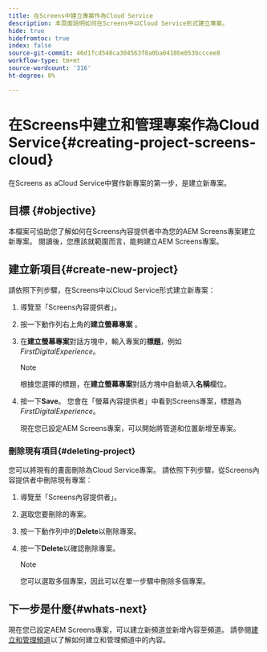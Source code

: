```yaml
---
title: 在Screens中建立專案作為Cloud Service
description: 本頁面說明如何在Screens中以Cloud Service形式建立專案。
hide: true
hidefromtoc: true
index: false
source-git-commit: 46d1fcd548ca304563f8a0ba0410be053bcccee8
workflow-type: tm+mt
source-wordcount: '316'
ht-degree: 0%

---
```



# 在Screens中建立和管理專案作為Cloud Service{#creating-project-screens-cloud}

在Screens as aCloud Service中實作新專案的第一步，是建立新專案。

## 目標 {#objective}

本檔案可協助您了解如何在Screens內容提供者中為您的AEM Screens專案建立新專案。 閱讀後，您應該就範圍而言，能夠建立AEM Screens專案。

## 建立新項目{#create-new-project}

請依照下列步驟，在Screens中以Cloud Service形式建立新專案：

1. 導覽至「Screens內容提供者」。

1. 按一下動作列右上角的&#x200B;**建立螢幕專案** 。

1. 在&#x200B;**建立螢幕專案**&#x200B;對話方塊中，輸入專案的&#x200B;**標題**，例如&#x200B;*FirstDigitalExperience*。

   >[!NOTE]
   >根據您選擇的標題，在&#x200B;**建立螢幕專案**&#x200B;對話方塊中自動填入&#x200B;**名稱**&#x200B;欄位。

1. 按一下&#x200B;**Save**。 您會在「螢幕內容提供者」中看到Screens專案，標題為&#x200B;*FirstDigitalExperience*。

   現在您已設定AEM Screens專案，可以開始將管道和位置新增至專案。

### 刪除現有項目{#deleting-project}

您可以將現有的畫面刪除為Cloud Service專案。
請依照下列步驟，從Screens內容提供者中刪除現有專案：

1. 導覽至「Screens內容提供者」。
1. 選取您要刪除的專案。
1. 按一下動作列中的&#x200B;**Delete**&#x200B;以刪除專案。
1. 按一下&#x200B;**Delete**&#x200B;以確認刪除專案。

   >[!NOTE]
   >您可以選取多個專案，因此可以在單一步驟中刪除多個專案。

## 下一步是什麼{#whats-next}

現在您已設定AEM Screens專案，可以建立新頻道並新增內容至頻道。 請參閱[建立和管理頻道](/help/screens-cloud/creating-content/creating-channels-screens-cloud.md)以了解如何建立和管理頻道中的內容。